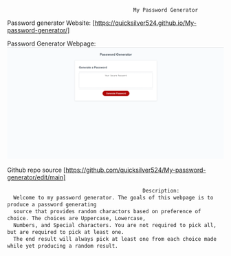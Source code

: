                                              My Password Generator

Password generator Website: [https://quicksilver524.github.io/My-password-generator/]

Password Generator Webpage:  ![Picture of webpage](./assets/P-gen.png)

Github repo source [https://github.com/quicksilver524/My-password-generator/edit/main]


                                                Description:
      Welcome to my password generator. The goals of this webpage is to produce a password generating 
      source that provides random charactors based on preference of choice. The choices are Uppercase, Lowercase, 
      Numbers, and Special characters. You are not required to pick all, but are required to pick at least one. 
      The end result will always pick at least one from each choice made while yet producing a random result.  

